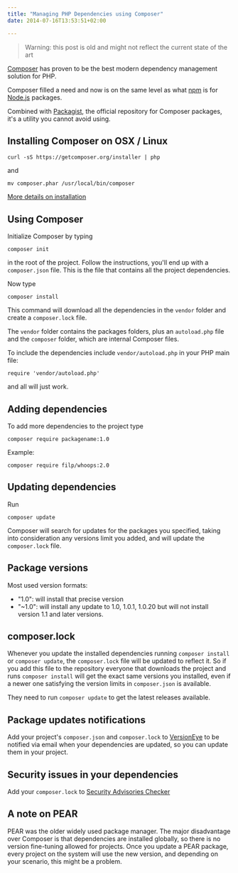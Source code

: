 ```yaml
---
title: "Managing PHP Dependencies using Composer"
date: 2014-07-16T13:53:51+02:00

---
```


> Warning: this post is old and might not reflect the current state of the art

[Composer](https://getcomposer.org) has proven to be the best modern dependency management solution for PHP.

Composer filled a need and now is on the same level as what [npm](/npm/) is for [Node.js](/nodejs/) packages.

Combined with [Packagist](https://packagist.org), the official repository for Composer packages, it's a utility you cannot avoid using.

## Installing Composer on OSX / Linux

`curl -sS https://getcomposer.org/installer | php`

and

`mv composer.phar /usr/local/bin/composer`

[More details on installation](https://getcomposer.org/doc/00-intro.md#installation-linux-unix-osx)

## Using Composer

Initialize Composer by typing

```
composer init
```

in the root of the project. Follow the instructions, you'll end up with a `composer.json` file. This is the file that contains all the project dependencies.

Now type

```
composer install
```

This command will download all the dependencies in the `vendor` folder and create a `composer.lock` file.

The `vendor` folder contains the packages folders, plus an `autoload.php` file and the `composer` folder, which are internal Composer files.

To include the dependencies include `vendor/autoload.php` in your PHP main file:

```
require 'vendor/autoload.php'
```

and all will just work.

## Adding dependencies

To add more dependencies to the project type

```
composer require packagename:1.0
```

Example:

```
composer require filp/whoops:2.0
```

## Updating dependencies

Run

```
composer update
```

Composer will search for updates for the packages you specified, taking into consideration any versions limit you added, and will update the `composer.lock` file.

## Package versions

Most used version formats:

- "1.0": will install that precise version
- "~1.0":  will install any update to 1.0, 1.0.1, 1.0.20 but will not install version 1.1 and later versions.

## composer.lock

Whenever you update the installed dependencies running `composer install` or `composer update`, the `composer.lock` file will be updated to reflect it. So if you add this file to the repository everyone that downloads the project and runs `composer install` will get the exact same versions you installed, even if a newer one satisfying the version limits in `composer.json` is available.

They need to run `composer update` to get the latest releases available.

## Package updates notifications

Add your project's `composer.json` and `composer.lock` to [VersionEye](http://versioneye.com) to be notified via email when your dependencies are updated, so you can update them in your project.

## Security issues in your dependencies

Add your `composer.lock` to [Security Advisories Checker](https://security.symfony.com/)

## A note on PEAR

PEAR was the older widely used package manager. The major disadvantage over Composer is that dependencies are installed globally, so there is no version fine-tuning allowed for projects. Once you update a PEAR package, every project on the system will use the new version, and depending on your scenario, this might be a problem.
